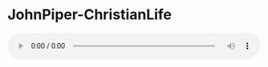 # JohnPiper-ChristianLife

<audio style="width: 100%;" preload="false" controls controlslist="nodownload"><source src="//cdn.wechat.edu.pl/audio/mp3/old/12264.mp3" type="audio/mpeg">Your browser does not support the audio element.</audio>


